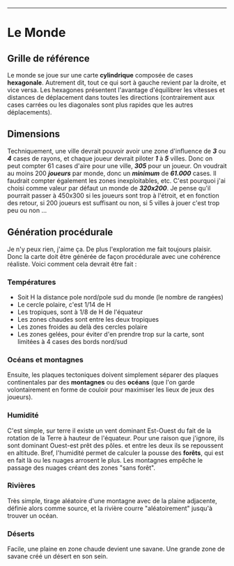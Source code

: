 ____
# Le Monde
## Grille de référence
Le monde se joue sur une carte **cylindrique** composée de cases **hexagonale**. Autrement dit, tout ce qui sort à gauche revient par la droite, et vice versa. Les hexagones présentent l'avantage d'équilibrer les vitesses et distances de déplacement dans toutes les directions (contrairement aux cases carrées ou les diagonales sont plus rapides que les autres déplacements).
## Dimensions
Techniquement, une ville devrait pouvoir avoir une zone d'influence de **_3_** ou **_4_** cases de rayons, et chaque joueur devrait piloter **_1_** à **_5_** villes.
Donc on peut compter 61 cases d'aire pour une ville, **_305_** pour un joueur. On voudrait au moins 200 **_joueurs_** par monde, donc un **_minimum_** de **_61.000_** cases. Il faudrait compter également les zones inexploitables, etc. 
C'est pourquoi j'ai choisi comme valeur par défaut un monde de **_320x200_**. Je pense qu'il pourrait passer à 450x300 si les joueurs sont trop à l'étroit, et en fonction des retour, si 200 joueurs est suffisant ou non, si 5 villes à jouer c'est trop peu ou non ...
## Génération procédurale
Je n'y peux rien, j'aime ça. De plus l'exploration me fait toujours plaisir. Donc la carte doit être générée de façon procédurale avec une cohérence réaliste. Voici comment cela devrait être fait :
### Températures
 - Soit H la distance pole nord/pole sud du monde (le nombre de rangées)
 - Le cercle polaire, c'est 1/14 de H
 - Les tropiques, sont à 1/8 de H de l'équateur
 - Les zones chaudes sont entre les deux tropiques
 - Les zones froides au delà des cercles polaire
 - Les zones gelées, pour éviter d'en prendre trop sur la carte, sont limitées à 4 cases des bords nord/sud
### Océans et montagnes
 Ensuite, les plaques tectoniques doivent simplement séparer des plaques continentales par des **montagnes** ou des **océans** (que l'on garde volontairement en forme de couloir pour maximiser les lieux de jeux des joueurs).
### Humidité
C'est simple, sur terre il existe un vent dominant Est-Ouest du fait de la rotation de la Terre à hauteur de l'équateur. Pour une raison que j'ignore, ils sont dominant Ouest-est prêt des pôles. et entre les deux ils se repoussent en altitude. Bref, l'humidité permet de calculer la pousse des **forêts**, qui est en fait là ou les nuages arrosent le plus. Les montagnes empêche le passage des nuages créant des zones "sans forêt".
### Rivières
Très simple, tirage aléatoire d'une montagne avec de la plaine adjacente, définie alors comme source, et la rivière courre "aléatoirement" jusqu'à trouver un océan.
### Déserts
 Facile, une plaine en zone chaude devient une savane. Une grande zone de savane créé un désert en son sein.
 
